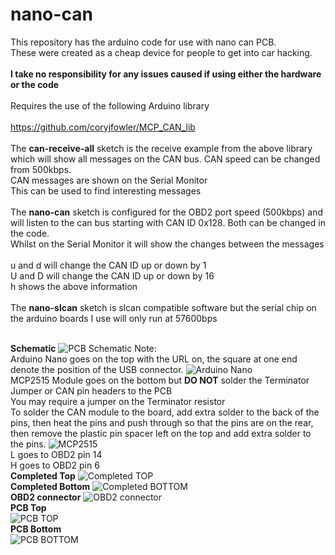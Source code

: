 # nano-can
This repository has the arduino code for use with nano can PCB.
<br>These were created as a cheap device for people to get into car hacking.
<br><br><b>I take no responsibility for any issues caused if using either the hardware or the code</b>
<br><br>Requires the use of the following Arduino library
<br><br>https://github.com/coryjfowler/MCP_CAN_lib
<br><br>The <b>can-receive-all</b> sketch is the receive example from the above library which will show all messages on the CAN bus. CAN speed can be changed from 500kbps.
<br>CAN messages are shown on the Serial Monitor
<br>This can be used to find interesting messages
<br><br>The <b>nano-can</b> sketch is configured for the OBD2 port speed (500kbps) and will listen to the can bus starting with CAN ID 0x128. Both can be changed in the code.
<br>Whilst on the Serial Monitor it will show the changes between the messages
<br><br>u and d will change the CAN ID up or down by 1
<br>U and D will change the CAN ID up or down by 16
<br>h shows the above information
<br><br>The <b>nano-slcan</b> sketch is slcan compatible software but the serial chip on the arduino boards I use will only run at 57600bps

<br><b>Schematic</b>
![PCB Schematic](Schematic_nano-can-pcb.png)
Note:
<br>Arduino Nano goes on the top with the URL on, the square at one end denote the position of the USB connector.
![Arduino Nano](arduino-nano.jpg)
<br>MCP2515 Module goes on the bottom but <b>DO NOT</b> solder the Terminator Jumper or CAN pin headers to the PCB
<br>You may require a jumper on the Terminator resistor
<br>To solder the CAN module to the board, add extra solder to the back of the pins, then heat the pins and push through so that the pins are on the rear, then remove the plastic pin spacer left on the top and add extra solder to the pins. 
![MCP2515](mcp2515.JPG)
<br>L goes to OBD2 pin 14
<br>H goes to OBD2 pin 6
<br><b>Completed Top</b>
![Completed TOP](top-complete.jpg)
<br><b>Completed Bottom</b>
![Completed BOTTOM](bottom-complete.jpg)
<br><b>OBD2 connector</b>
![OBD2 connector](obd2-connector.jpg)
<br><b>PCB Top</b><br>
![PCB TOP](top-gerber.JPG)
<br><b>PCB Bottom</b><br>
![PCB BOTTOM](bottom-gerber.JPG)
